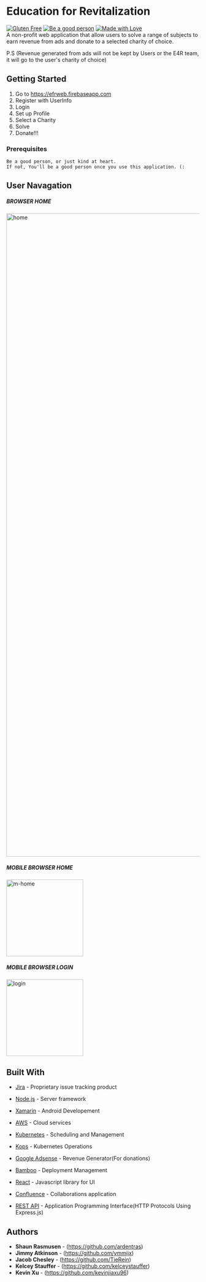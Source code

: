 # Education for Revitalization 
<a href="#"> 
  <img src="https://forthebadge.com/images/badges/gluten-free.svg"
       alt="Gluten Free"></a>

<a href="#"> 
  <img src="https://forthebadge.com/images/badges/makes-people-smile.svg"
       alt="Be a good person"></a>

<a href="#"> 
  <img src="https://forthebadge.com/images/badges/built-with-love.svg"
       alt="Made with Love"></a>

<br>
A non-profit web application that allow users to solve a range of subjects to earn revenue from ads and donate to a selected charity of choice.

P.S (Revenue generated from ads will not be kept by Users or the E4R team, it will go to the user's charity of choice)

## Getting Started

1. Go to <a href="https://efrweb.firebaseapp.com" target="_blank">https://efrweb.firebaseapp.com</a>
2. Register with UserInfo
3. Login
4. Set up Profile
5. Select a Charity
6. Solve
7. Donate!!!

### Prerequisites

```
Be a good person, or just kind at heart.
If not, You'll be a good person once you use this application. (:
```

## User Navagation

##### BROWSER HOME
<img width="1677" alt="home" src="https://user-images.githubusercontent.com/26973140/33268972-fb12956c-d333-11e7-9dc4-61498ce782de.png">

##### MOBILE BROWSER HOME
<img width="200" alt="m-home" src="https://user-images.githubusercontent.com/26973140/33268908-b5dc839a-d333-11e7-8750-78e5642b3122.png">

##### MOBILE BROWSER LOGIN
<img width="200" alt="login" src="https://user-images.githubusercontent.com/26973140/33268867-96e7a9ec-d333-11e7-801f-313bd27f8d4e.png">

## Built With

* [Jira](https://www.atlassian.com/software/jira) - Proprietary issue tracking product
* [Node.js](https://nodejs.org/) - Server framework
* [Xamarin](https://www.xamarin.com) - Android Developement
* [AWS](https://aws.amazon.com) - Cloud services  
* [Kubernetes](https://github.com/kubernetes/kubernetes) - Scheduling and Management
* [Kops](https://github.com/kubernetes/kops) - Kubernetes Operations
* [Google Adsense](https://www.google.com/adsense) - Revenue Generator(For donations)
* [Bamboo](https://www.atlassian.com/software/bamboo) - Deployment Management
* [React](https://reactjs.org) - Javascript library for UI
* [Confluence](https://www.atlassian.com/software/confluence) - Collaborations application

* [REST API](http://www.restapitutorial.com) - Application Programming Interface(HTTP Protocols Using Express.js)

## Authors

* **Shaun Rasmusen** - (https://github.com/ardentras)
* **Jimmy Atkinson** - (https://github.com/ymmijx)
* **Jacob Chesley** - (https://github.com/TieRein)
* **Kelcey Stauffer** - (https://github.com/kelceystauffer)
* **Kevin Xu** - (https://github.com/kevinjiaxu96)

